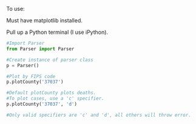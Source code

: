 To use:

Must have matplotlib installed. 

Pull up a Python terminal (I use iPython). 

```python
#Import Parser
from Parser import Parser

#Create instance of parser class
p = Parser()

#Plot by FIPS code
p.plotCounty('37037')

#Default plotCounty plots deaths. 
#To plot cases, use a 'c' specifier. 
p.plotCounty('37037', 'd')

#Only valid specifiers are 'c' and 'd', all others will throw error.

```

